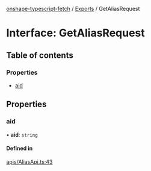 [onshape-typescript-fetch](../README.md) / [Exports](../modules.md) / GetAliasRequest

# Interface: GetAliasRequest

## Table of contents

### Properties

- [aid](GetAliasRequest.md#aid)

## Properties

### aid

• **aid**: `string`

#### Defined in

[apis/AliasApi.ts:43](https://github.com/toebes/onshape-typescript-fetch/blob/3e11ae1/apis/AliasApi.ts#L43)
